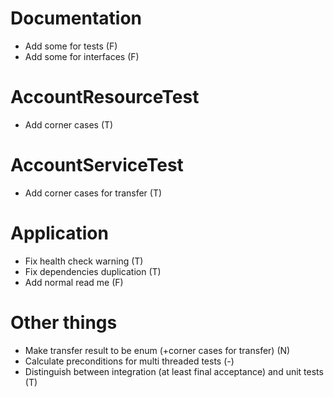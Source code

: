 # Documentation
* Add some for tests (F)
* Add some for interfaces (F)

# AccountResourceTest
* Add corner cases (T)

# AccountServiceTest
* Add corner cases for transfer (T)

# Application
* Fix health check warning (T)
* Fix dependencies duplication (T)
* Add normal read me (F)

# Other things
* Make transfer result to be enum (+corner cases for transfer) (N)
* Calculate preconditions for multi threaded tests (-)
* Distinguish between integration (at least final acceptance) and unit tests (T)